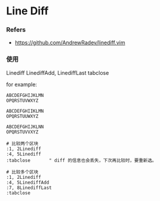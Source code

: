 # Line Diff

### Refers

- <https://github.com/AndrewRadev/linediff.vim>

### 使用

Linediff
LinediffAdd, LinediffLast
tabclose

for example:

    ABCDEFGHIJKLMN
    OPQRSTUVWXYZ

    ABCDEFGHIIKLMN
    OPQRSTUUWXYZ

    ABCDEFGHIJKLNN
    OPQRSTUVVXYZ

    # 比较两个区块 
    :1, 2Linediff
    :4, 5Linediff
    :tabclose       " diff 的信息也会丢失，下次再比较时，要重新选。

    # 比较多个区块
    :1, 2Linediff
    :4, 5LinediffAdd
    :7, 8LinediffLast
    :tabclose
